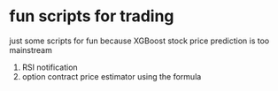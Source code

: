 # fun scripts for trading
just some scripts for fun
because XGBoost stock price prediction is too mainstream

1. RSI notification
2. option contract price estimator using the formula
